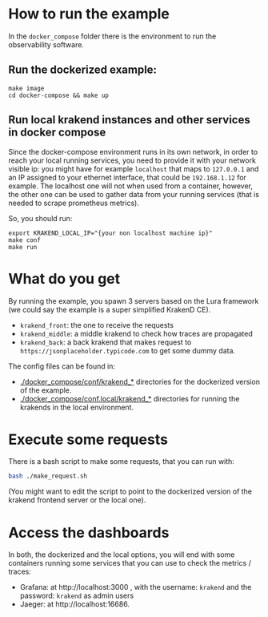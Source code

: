 # How to run the example

In the `docker_compose` folder there is the environment to run the observability software.

## Run the dockerized example:

```
make image
cd docker-compose && make up
```

## Run local krakend instances and other services in docker compose

Since the docker-compose environment runs in its own network, in order to reach
your local running services, you need to provide it with your network visible ip:
you might have for example `localhost` that maps to `127.0.0.1` and an IP
assigned to your ethernet interface, that could be `192.168.1.12` for example. The
localhost one will not when used from a container, however, the other one can
be used to gather data from your running services (that is needed to scrape
prometheus metrics).

So, you should run:

```
export KRAKEND_LOCAL_IP="{your non localhost machine ip}"
make conf
make run
```

# What do you get

By running the example, you spawn 3 servers based on the Lura framework (we could
say the example is a super simplified KrakenD CE).

- `krakend_front`: the one to receive the requests
- `krakend_middle`: a middle krakend to check how traces are propagated
- `krakend_back`: a back krakend that makes request to `https://jsonplaceholder.typicode.com` to
    get some dummy data.
    
The config files can be found in:

- [./docker_compose/conf/krakend_*](./docker_compose/conf/) directories for the dockerized version of the example.
- [./docker_compose/conf.local/krakend_*](./docker_compose/conf.local/) directories for running
    the krakends in the local environment.


# Execute some requests

There is a bash script to make some requests, that you can run with:

```bash
bash ./make_request.sh
```

(You might want to edit the script to point to the dockerized version of the krakend frontend
server or the local one).

# Access the dashboards

In both, the dockerized and the local options, you will end with some containers running some
services that you can use to check the metrics / traces:

- Grafana: at http://localhost:3000 , with the username: `krakend` and the password: `krakend` as
    admin users
- Jaeger: at http://localhost:16686.
